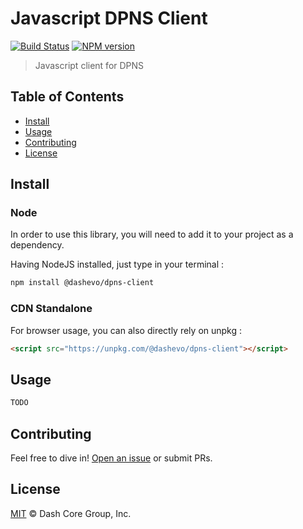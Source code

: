 # Javascript DPNS Client

[![Build Status](https://github.com/dashevo/js-dpns-client/actions/workflows/test_and_release.yml/badge.svg)](https://github.com/dashevo/js-dpns-client/actions/workflows/test_and_release.yml)
[![NPM version](https://img.shields.io/npm/v/@dashevo/dpns-client.svg?style=flat-square)](https://npmjs.org/package/@dashevo/dpns-client)

> Javascript client for DPNS

## Table of Contents

- [Install](#install)
- [Usage](#usage)
- [Contributing](#contributing)
- [License](#license)

## Install

### Node
In order to use this library, you will need to add it to your project as a dependency.

Having NodeJS installed, just type in your terminal :

```sh
npm install @dashevo/dpns-client
```

### CDN Standalone
For browser usage, you can also directly rely on unpkg :

```html
<script src="https://unpkg.com/@dashevo/dpns-client"></script>
```

## Usage

```javascript
TODO
```

## Contributing

Feel free to dive in! [Open an issue](https://github.com/dashevo/js-dpns-client/issues/new) or submit PRs.

## License

[MIT](LICENSE) &copy; Dash Core Group, Inc.
